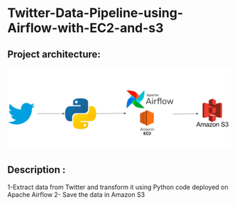 # Twitter-Data-Pipeline-using-Airflow-with-EC2-and-s3

## Project architecture: 

![alt text](Architecture.PNG)

## Description : 
1-Extract data from Twitter and transform it  using Python code deployed on Apache Airflow
2- Save the data in Amazon S3

